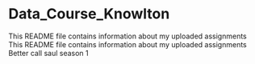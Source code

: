 # Data_Course_Knowlton
This README file contains information about my uploaded assignments
This README file contains information about my uploaded assignments
Better call saul season 1
